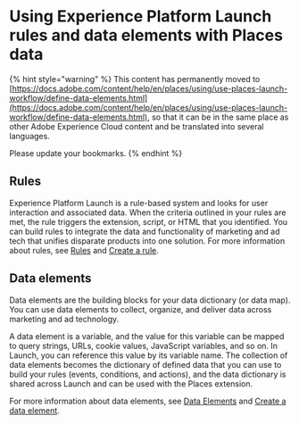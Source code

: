 # Using Experience Platform Launch rules and data elements with Places data

{% hint style="warning" %}
This content has permanently moved to [https://docs.adobe.com/content/help/en/places/using/use-places-launch-workflow/define-data-elements.html](https://docs.adobe.com/content/help/en/places/using/use-places-launch-workflow/define-data-elements.html), so that it can be in the same place as other Adobe Experience Cloud content and be translated into several languages.

Please update your bookmarks.
{% endhint %}

## Rules

Experience Platform Launch is a rule-based system and looks for user interaction and associated data. When the criteria outlined in your rules are met, the rule triggers the extension, script, or HTML that you identified. You can build rules to integrate the data and functionality of marketing and ad tech that unifies disparate products into one solution. For more information about rules, see [Rules](https://docs.adobelaunch.com/managing-resources/rules) and [Create a rule](https://docs.adobelaunch.com/launch-reference/managing-resources/rules#create-a-rule).

## Data elements

Data elements are the building blocks for your data dictionary \(or data map\). You can use data elements to collect, organize, and deliver data across marketing and ad technology.

A data element is a variable, and the value for this variable can be mapped to query strings, URLs, cookie values, JavaScript variables, and so on. In Launch, you can reference this value by its variable name. The collection of data elements becomes the dictionary of defined data that you can use to build your rules \(events, conditions, and actions\), and the data dictionary is shared across Launch and can be used with the Places extension.

For more information about data elements, see [Data Elements](https://docs.adobelaunch.com/launch-reference/managing-resources/data-elements) and [Create a data element](https://docs.adobelaunch.com/launch-reference/managing-resources/data-elements#create-a-data-element).

